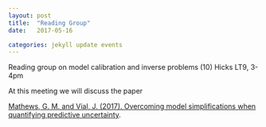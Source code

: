 ```yaml
---
layout: post
title:  "Reading Group"
date:   2017-05-16

categories: jekyll update events
---
```


Reading group on model calibration and inverse problems (10)
Hicks LT9, 3-4pm

At this meeting we will discuss the paper

[Mathews, G. M. and Vial, J. (2017). Overcoming model simplifications when quantifying predictive uncertainty](https://arxiv.org/abs/1703.07198).

